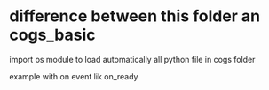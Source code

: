 # difference between this folder an cogs_basic

import os module to load automatically all python file in cogs folder

example with on event lik on_ready
